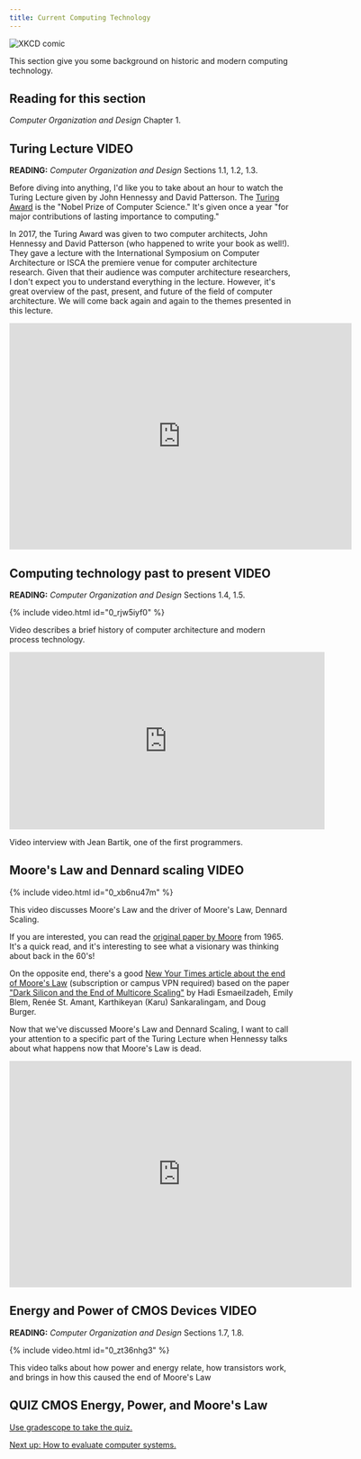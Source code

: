 ```yaml
---
title: Current Computing Technology
---
```


![XKCD comic](https://imgs.xkcd.com/comics/log_scale.png)

This section give you some background on historic and modern computing technology.

## Reading for this section

*Computer Organization and Design* Chapter 1.

## Turing Lecture **VIDEO**

**READING:** *Computer Organization and Design* Sections 1.1, 1.2, 1.3.

Before diving into anything, I'd like you to take about an hour to watch the Turing Lecture given by John Hennessy and David Patterson.
The [Turing Award](https://amturing.acm.org/) is the "Nobel Prize of Computer Science."
It's given once a year "for major contributions of lasting importance to computing."

In 2017, the Turing Award was given to two computer architects, John Hennessy and David Patterson (who happened to write your book as well!).
They gave a lecture with the International Symposium on Computer Architecture or ISCA the premiere venue for computer architecture research.
Given that their audience was computer architecture researchers, I don't expect you to understand everything in the lecture.
However, it's great overview of the past, present, and future of the field of computer architecture.
We will come back again and again to the themes presented in this lecture.

<iframe width="608" height="402" src="https://www.youtube.com/embed/3LVeEjsn8Ts" frameborder="0" allow="accelerometer; autoplay; encrypted-media; gyroscope; picture-in-picture" allowfullscreen></iframe>

## Computing technology past to present **VIDEO**

**READING:** *Computer Organization and Design* Sections 1.4, 1.5.

{% include video.html id="0_rjw5iyf0" %}

Video describes a brief history of computer architecture and modern process technology.

<iframe width="560" height="315" src="https://www.youtube.com/embed/aPweFhhXFvY" frameborder="0" allow="accelerometer; autoplay; encrypted-media; gyroscope; picture-in-picture" allowfullscreen></iframe>

Video interview with Jean Bartik, one of the first programmers.

## Moore's Law and Dennard scaling **VIDEO**

{% include video.html id="0_xb6nu47m" %}

This video discusses Moore's Law and the driver of Moore's Law, Dennard Scaling.

If you are interested, you can read the [original paper by Moore](https://newsroom.intel.com/wp-content/uploads/sites/11/2018/05/moores-law-electronics.pdf) from 1965.
It's a quick read, and it's interesting to see what a visionary was thinking about back in the 60's!

On the opposite end, there's a good [New Your Times article about the end of Moore's Law](https://www.nytimes.com/2011/08/01/science/01chips.html) (subscription or campus VPN required) based on the paper ["Dark Silicon and the End of Multicore Scaling"](https://www.cc.gatech.edu/~hadi/doc/paper/2011-isca-dark_silicon.pdf) by Hadi Esmaeilzadeh, Emily Blem, Renée St. Amant, Karthikeyan (Karu) Sankaralingam, and Doug Burger.

Now that we've discussed Moore's Law and Dennard Scaling, I want to call your attention to a specific part of the Turing Lecture when Hennessy talks about what happens now that Moore's Law is dead.

<iframe width="608" height="402" src="https://www.youtube.com/embed/3LVeEjsn8Ts?start=2192&end=2344" frameborder="0" allow="accelerometer; autoplay; encrypted-media; gyroscope; picture-in-picture" allowfullscreen></iframe>

## Energy and Power of CMOS Devices **VIDEO**

**READING:** *Computer Organization and Design* Sections 1.7, 1.8.

{% include video.html id="0_zt36nhg3" %}

This video talks about how power and energy relate, how transistors work, and brings in how this caused the end of Moore's Law

## **QUIZ** CMOS Energy, Power, and Moore's Law

[Use gradescope to take the quiz.](https://www.gradescope.com/courses/105214/assignments/420533)

[Next up: How to evaluate computer systems.](./evaluation.md)
